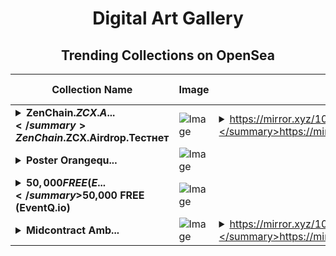 <div align="center">

# Digital Art Gallery

## Trending Collections on OpenSea

| Collection Name                       | Image                                                                                     | Description                       | OpenSea Link                                                                                          |
|---------------------------------------|-------------------------------------------------------------------------------------------|-----------------------------------|--------------------------------------------------------------------------------------------------------|
| **<details><summary>ZenChain.$ZCX.A...</summary>ZenChain.$ZCX.Airdrop.Тестнет</details>** | ![Image](https://i.seadn.io/s/raw/files/dec1fd34f7d54773b753329c06127c78.png?w=500&auto=format?w=200&auto=format) | <details><summary>https://mirror.xyz/10/0xbffc8f...</summary>https://mirror.xyz/10/0xbffc8f86c698545fa35a0470f7aa952e7293dc56</details> | <details><summary>Link</summary>[ZenChain.$ZCX.Airdrop.Тестнет](https://opensea.io/collection/zenchain-zcx-airdrop-testnet)</details> |
| **<details><summary>Poster Orangequ...</summary>Poster Orangequot Cyberpunk</details>** | ![Image](https://i.seadn.io/s/raw/files/80bb5a8cc50c74b5891fe05e8c49f230.jpg?w=500&auto=format?w=200&auto=format) |  | <details><summary>Link</summary>[Poster Orangequot Cyberpunk](https://opensea.io/collection/poster-orangequot-cyberpunk)</details> |
| **<details><summary>$50,000 FREE (E...</summary>$50,000 FREE (EventQ.io)</details>** | ![Image](https://i.seadn.io/s/raw/files/a4919fe4cd25f9be1530f3ebd7249719.png?w=500&auto=format?w=200&auto=format) |  | <details><summary>Link</summary>[$50,000 FREE (EventQ.io)](https://opensea.io/collection/50000-free-eventq-io-872)</details> |
| **<details><summary>Midcontract Amb...</summary>Midcontract Ambassador Program: Season 1 Launch</details>** | ![Image](https://i.seadn.io/s/raw/files/0b2762f14e4d123012f5ff82e76d5231.png?w=500&auto=format?w=200&auto=format) | <details><summary>https://mirror.xyz/10/0x8da9d9...</summary>https://mirror.xyz/10/0x8da9d913b00427f2f665bbd0eea4a774a4e09589</details> | <details><summary>Link</summary>[Midcontract Ambassador Program: Season 1 Launch](https://opensea.io/collection/midcontract-ambassador-program-season-1-launch)</details> |

</div>